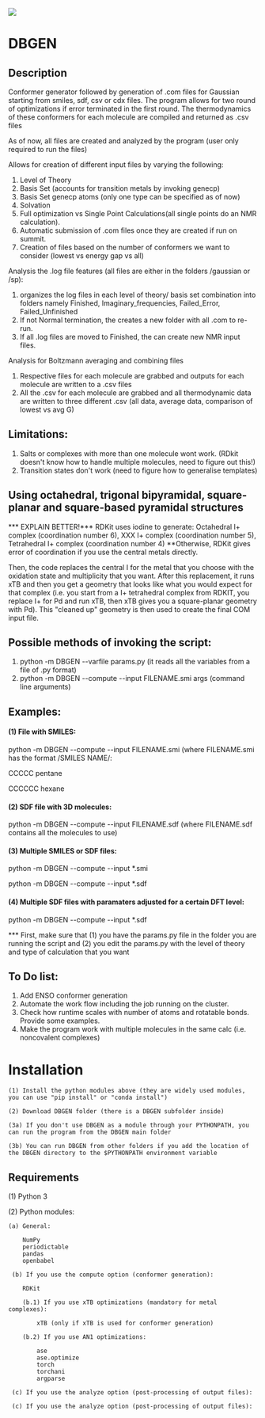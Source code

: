 ![](Logos/DBGEN%20logo.tif)


# DBGEN
## Description
Conformer generator followed by generation of .com files for Gaussian starting from smiles, sdf, csv or cdx files.
The program allows for two round of optimizations if error terminated in the first round.
The thermodynamics of these conformers for each molecule are compiled and returned as .csv files

As of now, all files are created and analyzed by the program (user only required to run the files)

Allows for creation of different input files by varying the following:
1. Level of Theory
2. Basis Set (accounts for transition metals by invoking genecp)
2. Basis Set genecp atoms (only one type can be specified as of now)
3. Solvation
4. Full optimization vs Single Point Calculations(all single points do an NMR calculation).
5. Automatic submission of .com files once they are created if run on summit.
6. Creation of files based on the number of conformers we want to consider (lowest vs energy gap vs all)

Analysis the .log file features (all files are either in the folders /gaussian or /sp):
1. organizes the log files in each level of theory/ basis set combination into folders namely Finished, Imaginary_frequencies, Failed_Error, Failed_Unfinished
2. If not Normal termination, the creates a new folder with all .com to re-run.
3. If all .log files are moved to Finished, the can create new NMR input files.

Analysis for Boltzmann averaging and combining files
1. Respective files for each molecule are grabbed and outputs for each molecule are written to a .csv files
2. All the .csv for each molecule are grabbed and all thermodynamic data are written to three different .csv (all data, average data, comparison of lowest vs avg G)

## Limitations:
1. Salts or complexes with more than one molecule wont work. (RDkit doesn't know how to handle multiple molecules, need to figure out this!)
2. Transition states don't work (need to figure how to generalise templates)

## Using octahedral, trigonal bipyramidal, square-planar and square-based pyramidal structures
*** EXPLAIN BETTER!***
RDKit uses iodine to generate:
Octahedral I+ complex (coordination number 6), XXX I+ complex (coordination number 5), Tetrahedral I+ complex (coordination number 4)
\*\*Otherwise, RDKit gives error of coordination if you use the central metals directly.

Then, the code replaces the central I for the metal that you choose with the oxidation state and multiplicity that you want. After this replacement, it runs xTB and then you get a geometry that looks like what you would expect for that complex (i.e. you start from a I+ tetrahedral complex from RDKIT, you replace I+ for Pd and run xTB, then xTB gives you a square-planar geometry with Pd). This "cleaned up" geometry is then used to create the final COM input file.


## Possible methods of invoking the script:
1. python -m DBGEN --varfile params.py (it reads all the variables from a file of .py format)
2. python -m DBGEN --compute --input FILENAME.smi args (command line arguments)


## Examples:
#### (1) File with SMILES:
python -m DBGEN --compute --input FILENAME.smi
(where FILENAME.smi has the format /SMILES NAME/:

CCCCC pentane

CCCCCC hexane

#### (2) SDF file with 3D molecules:
python -m DBGEN --compute --input FILENAME.sdf
(where FILENAME.sdf contains all the molecules to use)

#### (3) Multiple SMILES or SDF files:
python -m DBGEN --compute --input \*.smi

python -m DBGEN --compute --input \*.sdf

#### (4) Multiple SDF files with paramaters adjusted for a certain DFT level:
python -m DBGEN --compute --input \*.sdf

*** First, make sure that (1) you have the params.py file in the folder you are running the script and (2) you edit the params.py with the level of theory and type of calculation that you want

## To Do list:
1. Add ENSO conformer generation
2. Automate the work flow including the job running on the cluster.
3. Check how runtime scales with number of atoms and rotatable bonds. Provide some examples.
4. Make the program work with multiple molecules in the same calc (i.e. noncovalent complexes)

# Installation

    (1) Install the python modules above (they are widely used modules, you can use "pip install" or "conda install") 
    
    (2) Download DBGEN folder (there is a DBGEN subfolder inside)
    
    (3a) If you don't use DBGEN as a module through your PYTHONPATH, you can run the program from the DBGEN main folder 
    
    (3b) You can run DBGEN from other folders if you add the location of the DBGEN directory to the $PYTHONPATH environment variable

## Requirements
(1) Python 3

(2) Python modules:

    (a) General:
    
        NumPy
        periodictable
        pandas
        openbabel
    
     (b) If you use the compute option (conformer generation):
     
        RDKit 
    
        (b.1) If you use xTB optimizations (mandatory for metal complexes):
        
            xTB (only if xTB is used for conformer generation)
    
        (b.2) If you use AN1 optimizations:
        
            ase
            ase.optimize
            torch
            torchani
            argparse
        
     (c) If you use the analyze option (post-processing of output files):
     
     (c) If you use the analyze option (post-processing of output files):
     
     

